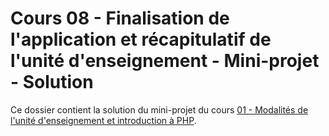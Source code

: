 # Cours 08 - Finalisation de l'application et récapitulatif de l'unité d'enseignement - Mini-projet - Solution

Ce dossier contient la solution du mini-projet du cours
[01 - Modalités de l'unité d'enseignement et introduction à PHP](../../README.md).
